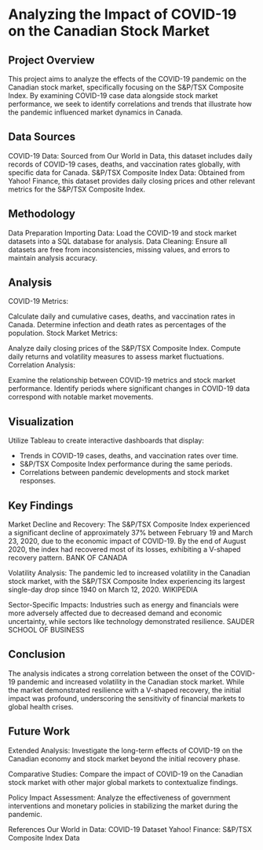 # Analyzing the Impact of COVID-19 on the Canadian Stock Market

## Project Overview
This project aims to analyze the effects of the COVID-19 pandemic on the Canadian stock market, specifically focusing on the S&P/TSX Composite Index. By examining COVID-19 case data alongside stock market performance, we seek to identify correlations and trends that illustrate how the pandemic influenced market dynamics in Canada.

## Data Sources
COVID-19 Data: Sourced from Our World in Data, this dataset includes daily records of COVID-19 cases, deaths, and vaccination rates globally, with specific data for Canada.
S&P/TSX Composite Index Data: Obtained from Yahoo! Finance, this dataset provides daily closing prices and other relevant metrics for the S&P/TSX Composite Index.

## Methodology
Data Preparation
Importing Data: Load the COVID-19 and stock market datasets into a SQL database for analysis.
Data Cleaning: Ensure all datasets are free from inconsistencies, missing values, and errors to maintain analysis accuracy.

## Analysis
COVID-19 Metrics:

Calculate daily and cumulative cases, deaths, and vaccination rates in Canada.
Determine infection and death rates as percentages of the population.
Stock Market Metrics:

Analyze daily closing prices of the S&P/TSX Composite Index.
Compute daily returns and volatility measures to assess market fluctuations.
Correlation Analysis:

Examine the relationship between COVID-19 metrics and stock market performance.
Identify periods where significant changes in COVID-19 data correspond with notable market movements.
## Visualization
Utilize Tableau to create interactive dashboards that display:

* Trends in COVID-19 cases, deaths, and vaccination rates over time.
* S&P/TSX Composite Index performance during the same periods.
* Correlations between pandemic developments and stock market responses.

## Key Findings
Market Decline and Recovery: The S&P/TSX Composite Index experienced a significant decline of approximately 37% between February 19 and March 23, 2020, due to the economic impact of COVID-19. By the end of August 2020, the index had recovered most of its losses, exhibiting a V-shaped recovery pattern. 
BANK OF CANADA

Volatility Analysis: The pandemic led to increased volatility in the Canadian stock market, with the S&P/TSX Composite Index experiencing its largest single-day drop since 1940 on March 12, 2020. 
WIKIPEDIA

Sector-Specific Impacts: Industries such as energy and financials were more adversely affected due to decreased demand and economic uncertainty, while sectors like technology demonstrated resilience. 
SAUDER SCHOOL OF BUSINESS

## Conclusion
The analysis indicates a strong correlation between the onset of the COVID-19 pandemic and increased volatility in the Canadian stock market. While the market demonstrated resilience with a V-shaped recovery, the initial impact was profound, underscoring the sensitivity of financial markets to global health crises.

## Future Work
Extended Analysis: Investigate the long-term effects of COVID-19 on the Canadian economy and stock market beyond the initial recovery phase.

Comparative Studies: Compare the impact of COVID-19 on the Canadian stock market with other major global markets to contextualize findings.

Policy Impact Assessment: Analyze the effectiveness of government interventions and monetary policies in stabilizing the market during the pandemic.

References
Our World in Data: COVID-19 Dataset
Yahoo! Finance: S&P/TSX Composite Index Data
